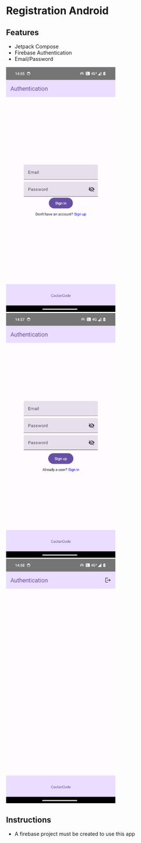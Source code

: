 # Registration Android

## Features
* Jetpack Compose
* Firebase Authentication
* Email/Password

<img src="./images/sign-in.png" width="300" />
<img src="./images/sign-up.png" width="300" />
<img src="./images/home.png" width="300" />

## Instructions
* A firebase project must be created to use this app
